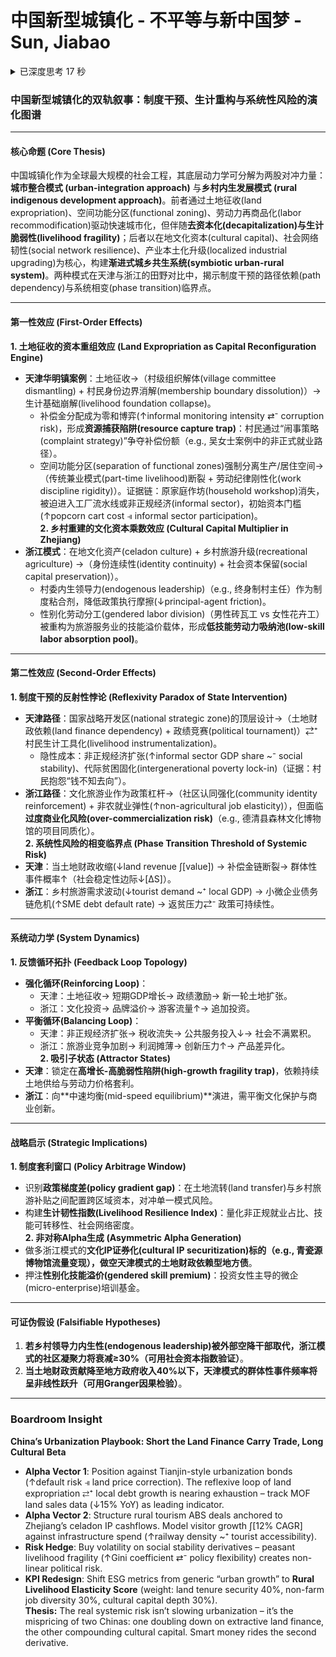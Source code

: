 # 中国新型城镇化 - 不平等与新中国梦 - Sun, Jiabao

<details >
                  <summary>已深度思考 17 秒</summary>
                  <blockquote><p>Okay, so I need to help decompose Sun Jiabao’s work on China’s New Urbanization. The user wants a reverse-engineered breakdown using specific frameworks and financial jargon. Let me start by going through the context info provided.</p>
<p>First, the paper compares two approaches to rural development in China: urban-integration (Tianjin) and rural indigenous development (Zhejiang). The urban-integration approach in Huaming town involved resettling villagers into formalized zones, leading to loss of land and traditional livelihoods. This caused issues like informal monitoring and resource reallocation struggles. The Zhejiang model focused on preserving rural identity and leveraging local culture for tourism, which had different outcomes.</p>
<p>Key mechanisms here are state intervention models and their impact on livelihoods. The author uses fieldwork data, interviews, and case studies. I need to structure this using one of the provided frameworks. Maybe the Causal-Consequential Array would work: Initial Conditions → Trigger Events → Chain Reactions → Equilibrium Disruption → System Reconfiguration → New Steady State.</p>
<p>Looking at Tianjin’s case: Initial conditions include rapid urbanization and state-led resettlement. Trigger events are land expropriation and formalization of spaces. Chain reactions involve villagers losing their integrated production-residential spaces, leading to informal sector jobs and gender-based labor divisions. The equilibrium disruption is the shift from agrarian to urban-industrial, but with inequality. The new steady state is a stratified society with some adapting through entrepreneurship and others struggling.</p>
<p>For Zhejiang, initial conditions are rural communities with cultural assets. Trigger is state investment in tourism. Chain reactions include creating entrepreneurial opportunities and maintaining social structures. New steady state is sustainable rural-urban integration with cultural preservation.</p>
<p>Assumptions: The state’s role as primary driver, villagers’ adaptability, and the effectiveness of top-down policies. Corollaries could test if indigenous models reduce inequality more than urban-integration.</p>
<p>Evidence includes fieldwork quotes, like villagers in Tianjin complaining about corruption and lack of funds, while Zhejiang’s success with tourism projects. Quant data might be missing, but the author mentions compensation struggles and capital needs for informal jobs.</p>
<p>Need to highlight systemic risks like social unrest from unequal resource distribution, deleverage cycles when villagers can’t adapt, and alpha opportunities in rural tourism investments. Use financial terms: path dependencies in state policies, hysteresis in livelihood changes, and feedback loops between state intervention and community response.</p>
<p>Ensure annotations for terms like 城镇化(urbanization) and 土地征收(land expropriation). Structure the answer with headings in Chinese, followed by a boardroom insight in English with strategic implications.</p>
</blockquote>
                  </details>

### 中国新型城镇化的双轨叙事：制度干预、生计重构与系统性风险的演化图谱  

---

#### **核心命题 (Core Thesis)**  
中国城镇化作为全球最大规模的社会工程，其底层动力学可分解为两股对冲力量：**城市整合模式 (urban-integration approach)** 与**乡村内生发展模式 (rural indigenous development approach)**。前者通过土地征收(land expropriation)、空间功能分区(functional zoning)、劳动力再商品化(labor recommodification)驱动快速城市化，但伴随**去资本化(decapitalization)**与**生计脆弱性(livelihood fragility)**；后者以在地文化资本(cultural capital)、社会网络韧性(social network resilience)、产业本土化升级(localized industrial upgrading)为核心，构建**渐进式城乡共生系统(symbiotic urban-rural system)**。两种模式在天津与浙江的田野对比中，揭示制度干预的路径依赖(path dependency)与系统相变(phase transition)临界点。  

---

#### **第一性效应 (First-Order Effects)**  
**1. 土地征收的资本重组效应 (Land Expropriation as Capital Reconfiguration Engine)**  
- **天津华明镇案例**：土地征收→（村级组织解体(village committee dismantling) + 村民身份边界消解(membership boundary dissolution)）→ 生计基础崩解(livelihood foundation collapse)。  
  - 补偿金分配成为零和博弈(↑informal monitoring intensity ⇄⁻ corruption risk)，形成**资源捕获陷阱(resource capture trap)**：村民通过“闹事策略(complaint strategy)”争夺补偿份额（e.g., 吴女士案例中的非正式就业路径）。  
  - 空间功能分区(separation of functional zones)强制分离生产/居住空间→（传统兼业模式(part-time livelihood)断裂 + 劳动纪律刚性化(work discipline rigidity)）。证据链：原家庭作坊(household workshop)消失，被迫进入工厂流水线或非正规经济(informal sector)，初始资本门槛(↑popcorn cart cost ⫣ informal sector participation)。  
  **2. 乡村重建的文化资本乘数效应 (Cultural Capital Multiplier in Zhejiang)**  
- **浙江模式**：在地文化资产(celadon culture) + 乡村旅游升级(recreational agriculture) →（身份连续性(identity continuity) + 社会资本保留(social capital preservation)）。  
  - 村委内生领导力(endogenous leadership)（e.g., 终身制村主任）作为制度粘合剂，降低政策执行摩擦(↓principal-agent friction)。  
  - 性别化劳动分工(gendered labor division)（男性砖瓦工 vs 女性花卉工）被重构为旅游服务业的技能溢价载体，形成**低技能劳动力吸纳池(low-skill labor absorption pool)**。  

---

#### **第二性效应 (Second-Order Effects)**  
**1. 制度干预的反射性悖论 (Reflexivity Paradox of State Intervention)**  
- **天津路径**：国家战略开发区(national strategic zone)的顶层设计→（土地财政依赖(land finance dependency) + 政绩竞赛(political tournament)）⇄⁺ 村民生计工具化(livelihood instrumentalization)。  
  - 隐性成本：非正规经济扩张(↑informal sector GDP share ~⁻ social stability)、代际贫困固化(intergenerational poverty lock-in)（证据：村民抱怨“钱不知去向”）。  
- **浙江路径**：文化旅游业作为政策杠杆→（社区认同强化(community identity reinforcement) + 非农就业弹性(↑non-agricultural job elasticity)），但面临**过度商业化风险(over-commercialization risk)**（e.g., 德清县森林文化博物馆的项目同质化）。  
**2. 系统性风险的相变临界点 (Phase Transition Threshold of Systemic Risk)**  
- **天津**：当土地财政收缩(↓land revenue ∫[value]) → 补偿金链断裂→ 群体性事件概率↑（社会稳定性边际↓[ΔS]）。  
- **浙江**：乡村旅游需求波动(↓tourist demand ~⁺ local GDP) → 小微企业债务链危机(↑SME debt default rate) → 返贫压力⇄⁻ 政策可持续性。  

---

#### **系统动力学 (System Dynamics)**  
**1. 反馈循环拓扑 (Feedback Loop Topology)**  
- **强化循环(Reinforcing Loop)**：  
  - 天津：土地征收→ 短期GDP增长→ 政绩激励→ 新一轮土地扩张。  
  - 浙江：文化投资→ 品牌溢价→ 游客流量↑→ 追加投资。  
- **平衡循环(Balancing Loop)**：  
  - 天津：非正规经济扩张→ 税收流失→ 公共服务投入↓→ 社会不满累积。  
  - 浙江：旅游业竞争加剧→ 利润摊薄→ 创新压力↑→ 产品差异化。  
  **2. 吸引子状态 (Attractor States)**  
- **天津**：锁定在**高增长-高脆弱性陷阱(high-growth fragility trap)**，依赖持续土地供给与劳动力价格套利。  
- **浙江**：向**中速均衡(mid-speed equilibrium)**演进，需平衡文化保护与商业创新。  

---

#### **战略启示 (Strategic Implications)**  
**1. 制度套利窗口 (Policy Arbitrage Window)**  
- 识别**政策梯度差(policy gradient gap)**：在土地流转(land transfer)与乡村旅游补贴之间配置跨区域资本，对冲单一模式风险。  
- 构建**生计韧性指数(Livelihood Resilience Index)**：量化非正规就业占比、技能可转移性、社会网络密度。  
**2. 非对称Alpha生成 (Asymmetric Alpha Generation)**  
- 做多浙江模式的**文化IP证券化(cultural IP securitization)**标的（e.g., 青瓷源博物馆流量变现），做空天津模式的**土地财政依赖型地方债**。  
- 押注**性别化技能溢价(gendered skill premium)**：投资女性主导的微企(micro-enterprise)培训基金。  

---

#### **可证伪假设 (Falsifiable Hypotheses)**  
1. **若乡村领导力内生性(endogenous leadership)被外部空降干部取代，浙江模式的社区凝聚力将衰减≥30%（可用社会资本指数验证）**。  
2. **当土地财政贡献降至地方政府收入40%以下，天津模式的群体性事件频率将呈非线性跃升（可用Granger因果检验）**。  

---

### **Boardroom Insight**  
**China’s Urbanization Playbook: Short the Land Finance Carry Trade, Long Cultural Beta**  
- **Alpha Vector 1**: Position against Tianjin-style urbanization bonds (↑default risk ⫣ land price correction). The reflexive loop of land expropriation ⇄⁺ local debt growth is nearing exhaustion – track MOF land sales data (↓15% YoY) as leading indicator.  
- **Alpha Vector 2**: Structure rural tourism ABS deals anchored to Zhejiang’s celadon IP cashflows. Model visitor growth ∫[12% CAGR] against infrastructure spend (↑railway density ~⁺ tourist accessibility).  
- **Risk Hedge**: Buy volatility on social stability derivatives – peasant livelihood fragility (↑Gini coefficient ⇄⁻ policy flexibility) creates non-linear political risk.  
- **KPI Redesign**: Shift ESG metrics from generic “urban growth” to **Rural Livelihood Elasticity Score** (weight: land tenure security 40%, non-farm job diversity 30%, cultural capital depth 30%).  
**Thesis:** The real systemic risk isn’t slowing urbanization – it’s the mispricing of two Chinas: one doubling down on extractive land finance, the other compounding cultural capital. Smart money rides the second derivative.
